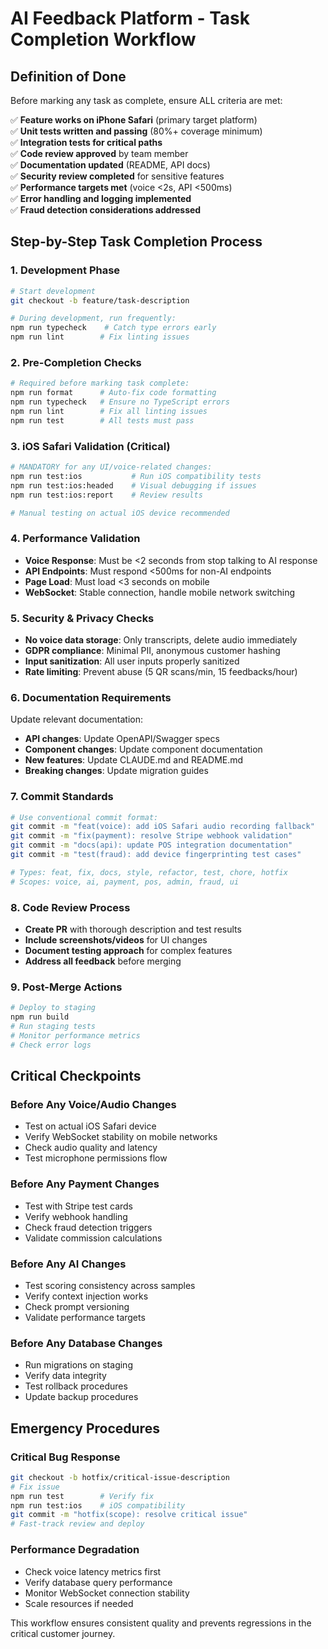 # AI Feedback Platform - Task Completion Workflow

## Definition of Done
Before marking any task as complete, ensure ALL criteria are met:

✅ **Feature works on iPhone Safari** (primary target platform)  
✅ **Unit tests written and passing** (80%+ coverage minimum)  
✅ **Integration tests for critical paths**  
✅ **Code review approved** by team member  
✅ **Documentation updated** (README, API docs)  
✅ **Security review completed** for sensitive features  
✅ **Performance targets met** (voice <2s, API <500ms)  
✅ **Error handling and logging implemented**  
✅ **Fraud detection considerations addressed**

## Step-by-Step Task Completion Process

### 1. Development Phase
```bash
# Start development
git checkout -b feature/task-description

# During development, run frequently:
npm run typecheck    # Catch type errors early
npm run lint        # Fix linting issues
```

### 2. Pre-Completion Checks
```bash
# Required before marking task complete:
npm run format      # Auto-fix code formatting
npm run typecheck   # Ensure no TypeScript errors  
npm run lint        # Fix all linting issues
npm run test        # All tests must pass
```

### 3. iOS Safari Validation (Critical)
```bash
# MANDATORY for any UI/voice-related changes:
npm run test:ios           # Run iOS compatibility tests
npm run test:ios:headed    # Visual debugging if issues
npm run test:ios:report    # Review results

# Manual testing on actual iOS device recommended
```

### 4. Performance Validation
- **Voice Response**: Must be <2 seconds from stop talking to AI response
- **API Endpoints**: Must respond <500ms for non-AI endpoints  
- **Page Load**: Must load <3 seconds on mobile
- **WebSocket**: Stable connection, handle mobile network switching

### 5. Security & Privacy Checks
- **No voice data storage**: Only transcripts, delete audio immediately
- **GDPR compliance**: Minimal PII, anonymous customer hashing
- **Input sanitization**: All user inputs properly sanitized
- **Rate limiting**: Prevent abuse (5 QR scans/min, 15 feedbacks/hour)

### 6. Documentation Requirements
Update relevant documentation:
- **API changes**: Update OpenAPI/Swagger specs
- **Component changes**: Update component documentation
- **New features**: Update CLAUDE.md and README.md
- **Breaking changes**: Update migration guides

### 7. Commit Standards
```bash
# Use conventional commit format:
git commit -m "feat(voice): add iOS Safari audio recording fallback"
git commit -m "fix(payment): resolve Stripe webhook validation"
git commit -m "docs(api): update POS integration documentation"
git commit -m "test(fraud): add device fingerprinting test cases"

# Types: feat, fix, docs, style, refactor, test, chore, hotfix
# Scopes: voice, ai, payment, pos, admin, fraud, ui
```

### 8. Code Review Process
- **Create PR** with thorough description and test results
- **Include screenshots/videos** for UI changes
- **Document testing approach** for complex features
- **Address all feedback** before merging

### 9. Post-Merge Actions
```bash
# Deploy to staging
npm run build
# Run staging tests
# Monitor performance metrics
# Check error logs
```

## Critical Checkpoints

### Before Any Voice/Audio Changes
- Test on actual iOS Safari device
- Verify WebSocket stability on mobile networks
- Check audio quality and latency
- Test microphone permissions flow

### Before Any Payment Changes  
- Test with Stripe test cards
- Verify webhook handling
- Check fraud detection triggers
- Validate commission calculations

### Before Any AI Changes
- Test scoring consistency across samples
- Verify context injection works
- Check prompt versioning
- Validate performance targets

### Before Any Database Changes
- Run migrations on staging
- Verify data integrity
- Test rollback procedures
- Update backup procedures

## Emergency Procedures

### Critical Bug Response
```bash
git checkout -b hotfix/critical-issue-description
# Fix issue
npm run test        # Verify fix
npm run test:ios    # iOS compatibility
git commit -m "hotfix(scope): resolve critical issue"
# Fast-track review and deploy
```

### Performance Degradation
- Check voice latency metrics first
- Verify database query performance
- Monitor WebSocket connection stability
- Scale resources if needed

This workflow ensures consistent quality and prevents regressions in the critical customer journey.